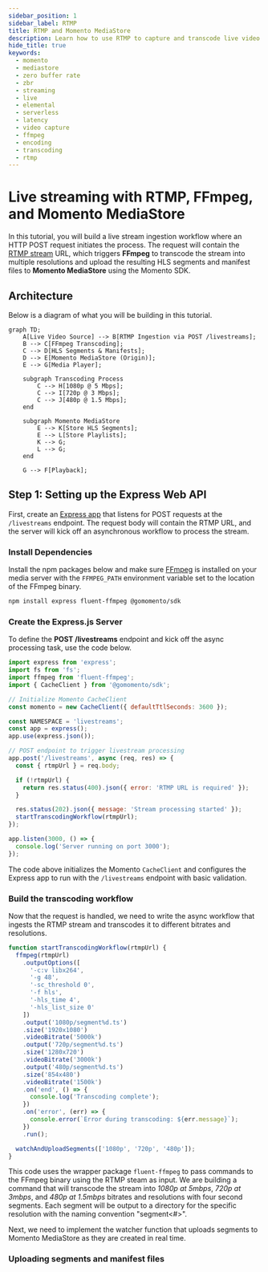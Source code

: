 ```yaml
---
sidebar_position: 1
sidebar_label: RTMP
title: RTMP and Momento MediaStore
description: Learn how to use RTMP to capture and transcode live video and upload it to Momento MediaStore.
hide_title: true
keywords:
  - momento
  - mediastore
  - zero buffer rate
  - zbr
  - streaming
  - live
  - elemental
  - serverless
  - latency
  - video capture
  - ffmpeg
  - encoding
  - transcoding
  - rtmp
---
```


# Live streaming with RTMP, FFmpeg, and Momento MediaStore

In this tutorial, you will build a live stream ingestion workflow where an HTTP POST request initiates the process. The request will contain the [RTMP stream](https://en.wikipedia.org/wiki/Real-Time_Messaging_Protocol) URL, which triggers **FFmpeg** to transcode the stream into multiple resolutions and upload the resulting HLS segments and manifest files to **Momento MediaStore** using the Momento SDK.

## Architecture

Below is a diagram of what you will be building in this tutorial.

```mermaid
graph TD;
    A[Live Video Source] --> B[RTMP Ingestion via POST /livestreams];
    B --> C[FFmpeg Transcoding];
    C --> D[HLS Segments & Manifests];
    D --> E[Momento MediaStore (Origin)];
    E --> G[Media Player];

    subgraph Transcoding Process
        C --> H[1080p @ 5 Mbps];
        C --> I[720p @ 3 Mbps];
        C --> J[480p @ 1.5 Mbps];
    end

    subgraph Momento MediaStore
        E --> K[Store HLS Segments];
        E --> L[Store Playlists];
        K --> G;
        L --> G;
    end

    G --> F[Playback];
```

## Step 1: Setting up the Express Web API

First, create an [Express app](https://expressjs.com/) that listens for POST requests at the `/livestreams` endpoint. The request body will contain the RTMP URL, and the server will kick off an asynchronous workflow to process the stream.

### Install Dependencies

Install the npm packages below and make sure [FFmpeg](http://www.ffmpeg.org/) is installed on your media server with the `FFMPEG_PATH` environment variable set to the location of the FFmpeg binary.

```bash
npm install express fluent-ffmpeg @gomomento/sdk
```

### Create the Express.js Server

To define the **POST /livestreams** endpoint and kick off the async processing task, use the code below.

```javascript
import express from 'express';
import fs from 'fs';
import ffmpeg from 'fluent-ffmpeg';
import { CacheClient } from '@gomomento/sdk';

// Initialize Momento CacheClient
const momento = new CacheClient({ defaultTtlSeconds: 3600 });

const NAMESPACE = 'livestreams';
const app = express();
app.use(express.json());

// POST endpoint to trigger livestream processing
app.post('/livestreams', async (req, res) => {
  const { rtmpUrl } = req.body;

  if (!rtmpUrl) {
    return res.status(400).json({ error: 'RTMP URL is required' });
  }

  res.status(202).json({ message: 'Stream processing started' });
  startTranscodingWorkflow(rtmpUrl);
});

app.listen(3000, () => {
  console.log('Server running on port 3000');
});
```

The code above initializes the Momento `CacheClient` and configures the Express app to run with the `/livestreams` endpoint with basic validation.

### Build the transcoding workflow

Now that the request is handled, we need to write the async workflow that ingests the RTMP stream and transcodes it to different bitrates and resolutions.

```javascript
function startTranscodingWorkflow(rtmpUrl) {
  ffmpeg(rtmpUrl)
    .outputOptions([
      '-c:v libx264',
      '-g 48',
      '-sc_threshold 0',
      '-f hls',
      '-hls_time 4',
      '-hls_list_size 0'
    ])
    .output('1080p/segment%d.ts')
    .size('1920x1080')
    .videoBitrate('5000k')
    .output('720p/segment%d.ts')
    .size('1280x720')
    .videoBitrate('3000k')
    .output('480p/segment%d.ts')
    .size('854x480')
    .videoBitrate('1500k')
    .on('end', () => {
      console.log('Transcoding complete');
    })
    .on('error', (err) => {
      console.error(`Error during transcoding: ${err.message}`);
    })
    .run();

  watchAndUploadSegments(['1080p', '720p', '480p']);
}
```

This code uses the wrapper package `fluent-ffmpeg` to pass commands to the FFmpeg binary using the RTMP steam as input. We are building a command that will transcode the stream into *1080p at 5mbps*, *720p at 3mbps*, and *480p at 1.5mbps* bitrates and resolutions with four second segments. Each segment will be output to a directory for the specific resolution with the naming convention "segment<#>".

Next, we need to implement the watcher function that uploads segments to Momento MediaStore as they are created in real time.

### Uploading segments and manifest files
